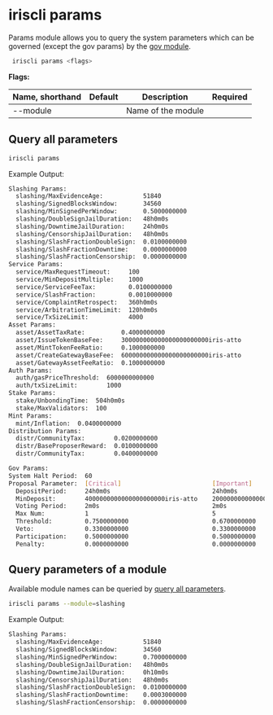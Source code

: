 # iriscli params

Params module allows you to query the system parameters which can be governed (except the gov params) by the [gov module](./gov.md).

```bash
 iriscli params <flags>
```

**Flags:**

| Name, shorthand | Default | Description        | Required |
| --------------- | ------- | ------------------ | -------- |
| --module        |         | Name of the module |          |

## Query all parameters

```bash
iriscli params
```

Example Output:

```bash
Slashing Params:
  slashing/MaxEvidenceAge:           51840
  slashing/SignedBlocksWindow:       34560
  slashing/MinSignedPerWindow:       0.5000000000
  slashing/DoubleSignJailDuration:   48h0m0s
  slashing/DowntimeJailDuration:     24h0m0s
  slashing/CensorshipJailDuration:   48h0m0s
  slashing/SlashFractionDoubleSign:  0.0100000000
  slashing/SlashFractionDowntime:    0.0000000000
  slashing/SlashFractionCensorship:  0.0000000000
Service Params:
  service/MaxRequestTimeout:     100
  service/MinDepositMultiple:    1000
  service/ServiceFeeTax:         0.0100000000
  service/SlashFraction:         0.0010000000
  service/ComplaintRetrospect:   360h0m0s
  service/ArbitrationTimeLimit:  120h0m0s
  service/TxSizeLimit:           4000
Asset Params:
  asset/AssetTaxRate:          0.4000000000
  asset/IssueTokenBaseFee:     300000000000000000000000iris-atto
  asset/MintTokenFeeRatio:     0.1000000000
  asset/CreateGatewayBaseFee:  600000000000000000000000iris-atto
  asset/GatewayAssetFeeRatio:  0.1000000000
Auth Params:
  auth/gasPriceThreshold:  6000000000000
  auth/txSizeLimit:        1000
Stake Params:
  stake/UnbondingTime:  504h0m0s
  stake/MaxValidators:  100
Mint Params:
  mint/Inflation:  0.0400000000
Distribution Params:
  distr/CommunityTax:        0.0200000000
  distr/BaseProposerReward:  0.0100000000
  distr/CommunityTax:        0.0400000000

Gov Params:
System Halt Period:  60
Proposal Parameter:  [Critical]                         [Important]                        [Normal]
  DepositPeriod:     24h0m0s                            24h0m0s                            24h0m0s
  MinDeposit:        4000000000000000000000iris-atto    2000000000000000000000iris-atto    1000000000000000000000iris-atto
  Voting Period:     2m0s                               2m0s                               2m0s
  Max Num:           1                                  5                                  7
  Threshold:         0.7500000000                       0.6700000000                       0.5000000000
  Veto:              0.3300000000                       0.3300000000                       0.3300000000
  Participation:     0.5000000000                       0.5000000000                       0.5000000000
  Penalty:           0.0000000000                       0.0000000000                       0.0000000000
```

## Query parameters of a module

Available module names can be queried by [query all parameters](#query-all-parameters).

```bash
iriscli params --module=slashing
```

Example Output:

```bash
Slashing Params:
  slashing/MaxEvidenceAge:           51840
  slashing/SignedBlocksWindow:       34560
  slashing/MinSignedPerWindow:       0.7000000000
  slashing/DoubleSignJailDuration:   48h0m0s
  slashing/DowntimeJailDuration:     0h10m0s
  slashing/CensorshipJailDuration:   48h0m0s
  slashing/SlashFractionDoubleSign:  0.0100000000
  slashing/SlashFractionDowntime:    0.0003000000
  slashing/SlashFractionCensorship:  0.0000000000
```
